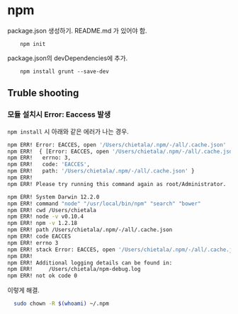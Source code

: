 # npm

package.json 생성하기. README.md 가 있어야 함.

```
    npm init
```

package.json의 devDependencies에 추가.

```
    npm install grunt --save-dev
```


## Truble shooting

### 모듈 설치시 Error: Eaccess 발생

`npm install` 시 아래와 같은 에러가 나는 경우.

```bash
npm ERR! Error: EACCES, open '/Users/chietala/.npm/-/all/.cache.json'
npm ERR!  { [Error: EACCES, open '/Users/chietala/.npm/-/all/.cache.json']
npm ERR!   errno: 3,
npm ERR!   code: 'EACCES',
npm ERR!   path: '/Users/chietala/.npm/-/all/.cache.json' }
npm ERR!
npm ERR! Please try running this command again as root/Administrator.

npm ERR! System Darwin 12.2.0
npm ERR! command "node" "/usr/local/bin/npm" "search" "bower"
npm ERR! cwd /Users/chietala
npm ERR! node -v v0.10.4
npm ERR! npm -v 1.2.18
npm ERR! path /Users/chietala/.npm/-/all/.cache.json
npm ERR! code EACCES
npm ERR! errno 3
npm ERR! stack Error: EACCES, open '/Users/chietala/.npm/-/all/.cache.json'
npm ERR!
npm ERR! Additional logging details can be found in:
npm ERR!     /Users/chietala/npm-debug.log
npm ERR! not ok code 0
```

이렇게 해결.

```bash
  sudo chown -R $(whoami) ~/.npm
```